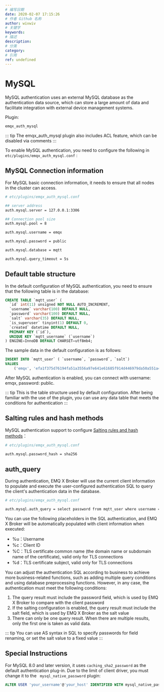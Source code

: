```yaml
---
# 编写日期
date: 2020-02-07 17:15:26
# 作者 Github 名称
author: wivwiv
# 关键字
keywords:
# 描述
description:
# 分类
category: 
# 引用
ref: undefined
---
```


# MySQL

MySQL authentication uses an external MySQL database as the authentication data source, which can store a large amount of data and facilitate integration with external device management systems.

Plugin:

```bash
emqx_auth_mysql
```

::: tip 
The emqx_auth_mysql plugin also includes ACL feature, which can be disabled via comments
:::


To enable MySQL authentication, you need to configure the following in  `etc/plugins/emqx_auth_mysql.conf` :

## MySQL Connection information

For MySQL basic connection information, it needs to ensure that all nodes in the cluster can access.

```bash
# etc/plugins/emqx_auth_mysql.conf

## server address
auth.mysql.server = 127.0.0.1:3306

## Connection pool size
auth.mysql.pool = 8

auth.mysql.username = emqx

auth.mysql.password = public

auth.mysql.database = mqtt

auth.mysql.query_timeout = 5s
```



## Default table structure

In the default configuration of MySQL authentication, you need to ensure that the following table is in the database:

```sql
CREATE TABLE `mqtt_user` (
  `id` int(11) unsigned NOT NULL AUTO_INCREMENT,
  `username` varchar(100) DEFAULT NULL,
  `password` varchar(100) DEFAULT NULL,
  `salt` varchar(35) DEFAULT NULL,
  `is_superuser` tinyint(1) DEFAULT 0,
  `created` datetime DEFAULT NULL,
  PRIMARY KEY (`id`),
  UNIQUE KEY `mqtt_username` (`username`)
) ENGINE=InnoDB DEFAULT CHARSET=utf8mb4;
```



The sample data in the default configuration is as follows:

```sql
INSERT INTO `mqtt_user` ( `username`, `password`, `salt`)
VALUES
	('emqx', 'efa1f375d76194fa51a3556a97e641e61685f914d446979da50a551a4333ffd7', NULL);
```

After MySQL authentication is enabled, you can connect with username: emqx, password: public.



::: tip 
This is the table structure used by default configuration. After being familiar with the use of the plugin, you can use any data table that meets the conditions for authentication
:::



## Salting rules and hash methods

MySQL authentication support to configure [Salting rules and hash methods](./auth.md#password-salting-rules-and-hash-methods)：

```bash
# etc/plugins/emqx_auth_mysql.conf

auth.mysql.password_hash = sha256
```


## auth_query

During authentication, EMQ X Broker will use the current client information to populate and execute the user-configured authentication SQL to query the client's authentication data in the database.

```bash
# etc/plugins/emqx_auth_mysql.conf

auth.mysql.auth_query = select password from mqtt_user where username = '%u' limit 1
```



You can use the following placeholders in the SQL authentication, and EMQ X Broker will be automatically populated with client information when executed:

- %u：Username
- %c：Client ID
- %C：TLS certificate common name (the domain name or subdomain name of the certificate), valid only for TLS connections
- %d：TLS certificate subject, valid only for TLS connections



You can adjust the authentication SQL according to business to achieve more business-related functions, such as adding multiple query conditions and using database preprocessing functions. However, in any case, the authentication  must meet the following conditions:

1. The query result must include the password field, which is used by EMQ X Broker to compare with the client password
2. If the salting configuration is enabled, the query result must include the salt field, which is used by EMQ X Broker as the salt value
3. There can only be one query result. When there are multiple results, only the first one is taken as valid data.

::: tip 
You can use AS syntax in SQL to specify passwords for field renaming, or set the salt value to a fixed value
:::


## Special Instructions

For MySQL 8.0 and later version, it uses `caching_sha2_password` as the default authentication plug-in. Due to the limit of client driver, you must change it to the ` mysql_native_password` plugin:

```sql
ALTER USER 'your_username'@'your_host' IDENTIFIED WITH mysql_native_password BY 'your_password';
```
